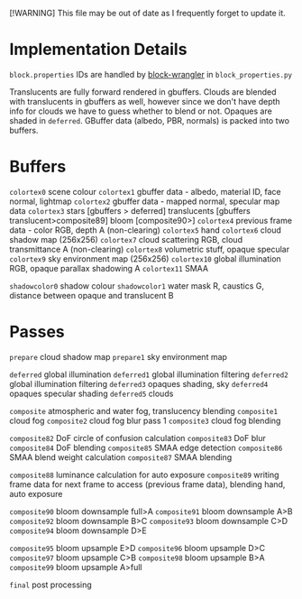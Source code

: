 [!WARNING] This file may be out of date as I frequently forget to update it.

# Implementation Details
`block.properties` IDs are handled by [block-wrangler](https://camplowell.github.io/block_wrangler) in `block_properties.py`

Translucents are fully forward rendered in gbuffers.
Clouds are blended with translucents in gbuffers as well, however since we don't have depth info for clouds we have to guess whether to blend or not.
Opaques are shaded in `deferred`.
GBuffer data (albedo, PBR, normals) is packed into two buffers.

# Buffers

`colortex0` scene colour
`colortex1` gbuffer data - albedo, material ID, face normal, lightmap
`colortex2` gbuffer data - mapped normal, specular map data
`colortex3` stars [gbuffers > deferred] translucents [gbuffers translucent>composite89] bloom [composite90>]
`colortex4` previous frame data - color RGB, depth A (non-clearing)
`colortex5` hand
`colortex6` cloud shadow map (256x256)
`colortex7` cloud scattering RGB, cloud transmittance A (non-clearing)
`colortex8` volumetric stuff, opaque specular
`colortex9` sky environment map (256x256)
`colortex10` global illumination RGB, opaque parallax shadowing A
`colortex11` SMAA

`shadowcolor0` shadow colour
`shadowcolor1` water mask R, caustics G, distance between opaque and translucent B

# Passes
`prepare` cloud shadow map
`prepare1` sky environment map

`deferred`  global illumination
`deferred1` global illumination filtering
`deferred2` global illumination filtering
`deferred3` opaques shading, sky
`deferred4` opaques specular shading
`deferred5` clouds

`composite` atmospheric and water fog, translucency blending
`composite1` cloud fog
`composite2` cloud fog blur pass 1
`composite3` cloud fog blending

`composite82` DoF circle of confusion calculation
`composite83` DoF blur
`composite84` DoF blending
`composite85` SMAA edge detection
`composite86` SMAA blend weight calculation
`composite87` SMAA blending

`composite88` luminance calculation for auto exposure
`composite89` writing frame data for next frame to access (previous frame data), blending hand, auto exposure

`composite90` bloom downsample full>A
`composite91` bloom downsample A>B
`composite92` bloom downsample B>C
`composite93` bloom downsample C>D
`composite94` bloom downsample D>E

`composite95` bloom upsample E>D
`composite96` bloom upsample D>C
`composite97` bloom upsample C>B
`composite98` bloom upsample B>A
`composite99` bloom upsample A>full

`final` post processing